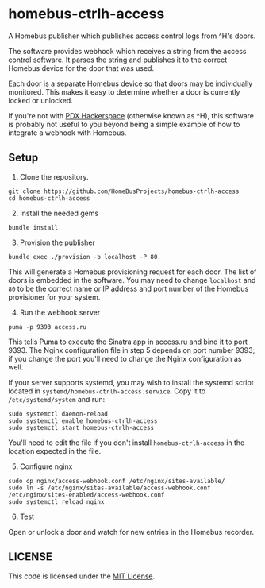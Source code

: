 # homebus-ctrlh-access

A Homebus publisher which publishes access control logs from ^H's doors.

The software provides webhook which receives a string from the access control software.
It parses the string and publishes it to the correct Homebus device for the door that was used.

Each door is a separate Homebus device so that doors may be individually monitored. This makes it
easy to determine whether a door is currently locked or unlocked.

If you're not with [PDX Hackerspace](https://pdxhackerspace.org) (otherwise known as ^H), this software is probably not useful to you beyond being a simple example  of how to integrate a webhook with Homebus.

## Setup

1. Clone the repository.
```
git clone https://github.com/HomeBusProjects/homebus-ctrlh-access
cd homebus-ctrlh-access
```

2. Install the needed gems
```
bundle install
```

3. Provision the publisher
```
bundle exec ./provision -b localhost -P 80
```

This will generate a Homebus provisioning request for each door. The list of doors is embedded in the software. You may need to change `localhost` and `80` to be the correct name or IP address and port number of the Homebus provisioner for your system.

4. Run the webhook server
```
puma -p 9393 access.ru
```

This tells Puma to execute the Sinatra app in access.ru and bind it to port 9393. The Nginx configuration file in step 5 depends on port number 9393; if you change the port you'll need to change the Nginx configuration as well.

If your server supports systemd, you may wish to install the systemd script located in `systemd/homebus-ctrlh-access.service`. Copy it to `/etc/systemd/system` and run:
```
sudo systemctl daemon-reload
sudo systemctl enable homebus-ctrlh-access
sudo systemctl start homebus-ctrlh-access
```

You'll need to edit the file if you don't install `homebus-ctrlh-access` in the location expected in the file.

5. Configure nginx
```
sudo cp nginx/access-webhook.conf /etc/nginx/sites-available/
sudo ln -s /etc/nginx/sites-available/access-webhook.conf /etc/nginx/sites-enabled/access-webhook.conf
sudo systemctl reload nginx
```

6. Test

Open or unlock a door and watch for new entries in the Homebus recorder.

## LICENSE

This code is licensed under the [MIT License](https://romkey.mit-license.org).
